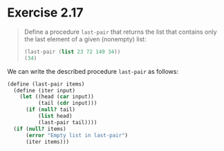 # Exercise 2.17

> Define a procedure `last-pair` that returns the list that contains only the last element of a given (nonempty) list:
> ```scheme
> (last-pair (list 23 72 149 34))
> (34)
> ```



We can write the described procedure `last-pair` as follows:
```scheme
(define (last-pair items)
  (define (iter input)
    (let ((head (car input))
          (tail (cdr input)))
      (if (null? tail)
          (list head)
          (last-pair tail))))
  (if (null? items)
      (error "Empty list in last-pair")
      (iter items)))
```
